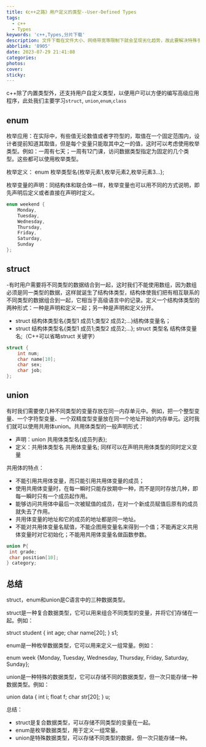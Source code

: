 ```yaml
---
title: 《c++之路》用户定义的类型--User-Defined Types
tags:
  - c++
  - Types
keywords: 'c++,Types,分片下载'
description: 文件下载在文件大小、网络带宽等限制下就会呈现劣化趋势，故此要解决特殊手段解决
abbrlink: '8905'
date: 2023-07-29 21:41:08
categories:
photos:
cover:
sticky:
---
```


c++除了内置类型外，还支持用户自定义类型，以便用户可以方便的编写高级应用程序，此处我们主要学习`struct`, `union`,`enum`,`class`

<!-- more -->


## enum

枚举应用：在实际中，有些值无论数值或者字符型的，取值在一个固定范围内，设计者提前知道其取值，但是每个变量只能取其中之一的值，这时可以考虑使用枚举类型。例如：一周有七天；一周有12门课，访问数据类型指定为固定的几个类型。这些都可以使用枚举类型。

枚举定义： enum 枚举类型名{枚举元素1,枚举元素2,枚举元素3…};

枚举变量的声明：同结构体和联合体一样，枚举变量也可以用不同的方式说明，即先声明后定义或者直接在声明时定义。

```c++
enum weekend {
    Monday,
    Tuesday,
    Wednesday,
    Thursday,
    Friday,
    Saturday,
    Sunday
};
```

## struct


-有时用户需要将不同类型的数据结合到一起，这时我们不能使用数组，因为数组必须是同一类型的数据，这样就诞生了结构体类型，结构体使我们把有相互联系的不同类型的数据组合到一起，它相当于高级语言中的记录。定义一个结构体类型的两种形式：一种是声明和定义一起；另一种是声明和定义分开。

- struct 结构体类型名{类型1 成员1;类型2 成员2;…}结构体变量名；
- struct 结构体类型名{类型1 成员1;类型2 成员2;…}; struct 类型名 结构体变量名;（C++可以省略struct 关键字）



```c++
struct {
	int num;
	char name[10];
	char sex;
	char job;
};
```

## union

有时我们需要使几种不同类型的变量存放在同一内存单元中。例如，把一个整型变量、一个字符型变量、一个双精度型变量放在同一个地址开始的内存单元。这时我们就可以使用共用体union。共用体类型的一般声明形式：

- 声明：union 共用体类型名{成员列表};
- 定义：共用体类型名 共用体变量名; 同样可以在声明共用体类型的同时定义变量

共用体的特点：

- 不能引用共用体变量，而只能引用共用体变量的成员；
- 使用共用体变量时，在每一瞬时只能存放期中一种，而不是同时存放几种，即每一瞬时只有一个成员起作用。
- 能够访问共用体中最后一次被赋值的成员，在对一个新成员赋值后原有的成员就失去了作用。
- 共用体变量的地址和它的成员的地址都是同一地址。
- 不能对共用体变量名赋值，不能企图用变量名来得到一个值；不能再定义共用体变量时对它初始化；不能用共用体变量名做函数参数。

```c++
union P{
 int grade;
 char position[10];
} category;
```



## 总结

struct，enum和union是C语言中的三种数据类型。

struct是一种复合数据类型，它可以用来组合不同类型的变量，并将它们存储在一起。例如：

struct student { int age; char name[20]; } s1;

enum是一种枚举数据类型，它可以用来定义一组常量。例如：

enum week {Monday, Tuesday, Wednesday, Thursday, Friday, Saturday, Sunday};

union是一种特殊的数据类型，它可以存储不同的数据类型，但一次只能存储一种数据类型。例如：

union data { int i; float f; char str[20]; } u;

总结：

- struct是复合数据类型，可以存储不同类型的变量在一起。
- enum是枚举数据类型，用于定义一组常量。
- union是特殊数据类型，可以存储不同类型的数据，但一次只能存储一种。

